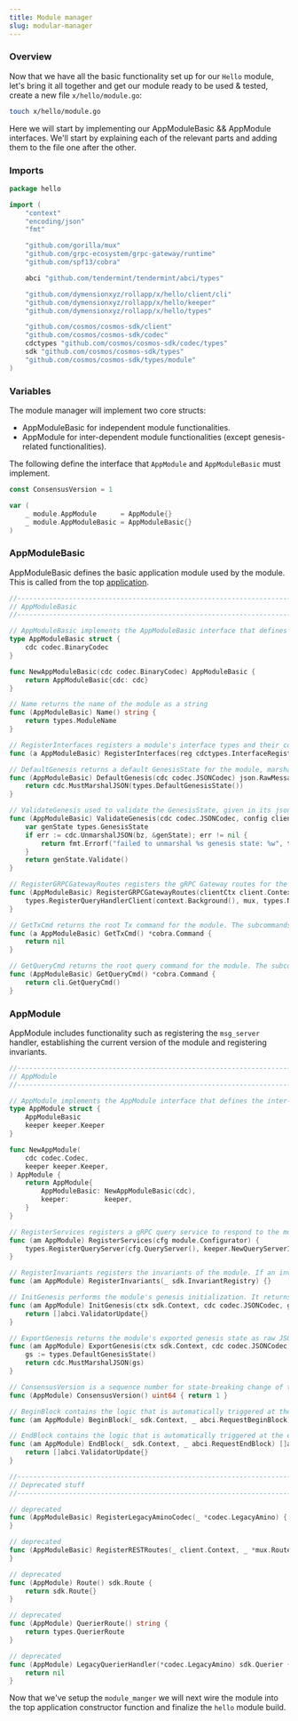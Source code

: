 ```yaml
---
title: Module manager
slug: modular-manager
---
```


### Overview

Now that we have all the basic functionality set up for our `Hello` module, let's bring it all together and get our module ready to be used & tested, create a new file `x/hello/module.go`:

```bash
touch x/hello/module.go
```

Here we will start by implementing our AppModuleBasic && AppModule interfaces.
We'll start by explaining each of the relevant parts and adding them to the file one after the other.

### Imports

```Go
package hello

import (
	"context"
	"encoding/json"
	"fmt"

	"github.com/gorilla/mux"
	"github.com/grpc-ecosystem/grpc-gateway/runtime"
	"github.com/spf13/cobra"

	abci "github.com/tendermint/tendermint/abci/types"

	"github.com/dymensionxyz/rollapp/x/hello/client/cli"
	"github.com/dymensionxyz/rollapp/x/hello/keeper"
	"github.com/dymensionxyz/rollapp/x/hello/types"

	"github.com/cosmos/cosmos-sdk/client"
	"github.com/cosmos/cosmos-sdk/codec"
	cdctypes "github.com/cosmos/cosmos-sdk/codec/types"
	sdk "github.com/cosmos/cosmos-sdk/types"
	"github.com/cosmos/cosmos-sdk/types/module"
)
```

### Variables

The module manager will implement two core structs:

-   AppModuleBasic for independent module functionalities.
-   AppModule for inter-dependent module functionalities (except genesis-related functionalities).

The following define the interface that `AppModule` and `AppModuleBasic` must implement.

```Go
const ConsensusVersion = 1

var (
	_ module.AppModule      = AppModule{}
	_ module.AppModuleBasic = AppModuleBasic{}
)
```

### AppModuleBasic

AppModuleBasic defines the basic application module used by the module. This is called from the top [application](app.md).

```Go
//------------------------------------------------------------------------------
// AppModuleBasic
//------------------------------------------------------------------------------

// AppModuleBasic implements the AppModuleBasic interface that defines the independent methods a Cosmos SDK module needs to implement.
type AppModuleBasic struct {
	cdc codec.BinaryCodec
}

func NewAppModuleBasic(cdc codec.BinaryCodec) AppModuleBasic {
	return AppModuleBasic{cdc: cdc}
}

// Name returns the name of the module as a string
func (AppModuleBasic) Name() string {
	return types.ModuleName
}

// RegisterInterfaces registers a module's interface types and their concrete implementations as proto.Message
func (a AppModuleBasic) RegisterInterfaces(reg cdctypes.InterfaceRegistry) {}

// DefaultGenesis returns a default GenesisState for the module, marshalled to json.RawMessage. The default GenesisState need to be defined by the module developer and is primarily used for testing
func (AppModuleBasic) DefaultGenesis(cdc codec.JSONCodec) json.RawMessage {
	return cdc.MustMarshalJSON(types.DefaultGenesisState())
}

// ValidateGenesis used to validate the GenesisState, given in its json.RawMessage form
func (AppModuleBasic) ValidateGenesis(cdc codec.JSONCodec, config client.TxEncodingConfig, bz json.RawMessage) error {
	var genState types.GenesisState
	if err := cdc.UnmarshalJSON(bz, &genState); err != nil {
		return fmt.Errorf("failed to unmarshal %s genesis state: %w", types.ModuleName, err)
	}
	return genState.Validate()
}

// RegisterGRPCGatewayRoutes registers the gRPC Gateway routes for the module
func (AppModuleBasic) RegisterGRPCGatewayRoutes(clientCtx client.Context, mux *runtime.ServeMux) {
	types.RegisterQueryHandlerClient(context.Background(), mux, types.NewQueryClient(clientCtx))
}

// GetTxCmd returns the root Tx command for the module. The subcommands of this root command are used by end-users to generate new transactions containing messages defined in the module
func (a AppModuleBasic) GetTxCmd() *cobra.Command {
	return nil
}

// GetQueryCmd returns the root query command for the module. The subcommands of this root command are used by end-users to generate new queries to the subset of the state defined by the module
func (AppModuleBasic) GetQueryCmd() *cobra.Command {
	return cli.GetQueryCmd()
}
```

### AppModule

AppModule includes functionality such as registering the `msg_server` handler, establishing the current version of the module and registering invariants.

```Go
//------------------------------------------------------------------------------
// AppModule
//------------------------------------------------------------------------------

// AppModule implements the AppModule interface that defines the inter-dependent methods that modules need to implement
type AppModule struct {
	AppModuleBasic
	keeper keeper.Keeper
}

func NewAppModule(
	cdc codec.Codec,
	keeper keeper.Keeper,
) AppModule {
	return AppModule{
		AppModuleBasic: NewAppModuleBasic(cdc),
		keeper:         keeper,
	}
}

// RegisterServices registers a gRPC query service to respond to the module-specific gRPC queries
func (am AppModule) RegisterServices(cfg module.Configurator) {
	types.RegisterQueryServer(cfg.QueryServer(), keeper.NewQueryServerImpl(am.keeper))
}

// RegisterInvariants registers the invariants of the module. If an invariant deviates from its predicted value, the InvariantRegistry triggers appropriate logic (most often the chain will be halted)
func (am AppModule) RegisterInvariants(_ sdk.InvariantRegistry) {}

// InitGenesis performs the module's genesis initialization. It returns no validator updates.
func (am AppModule) InitGenesis(ctx sdk.Context, cdc codec.JSONCodec, gs json.RawMessage) []abci.ValidatorUpdate {
	return []abci.ValidatorUpdate{}
}

// ExportGenesis returns the module's exported genesis state as raw JSON bytes.
func (am AppModule) ExportGenesis(ctx sdk.Context, cdc codec.JSONCodec) json.RawMessage {
	gs := types.DefaultGenesisState()
	return cdc.MustMarshalJSON(gs)
}

// ConsensusVersion is a sequence number for state-breaking change of the module. It should be incremented on each consensus-breaking change introduced by the module. To avoid wrong/empty versions, the initial version should be set to 1
func (AppModule) ConsensusVersion() uint64 { return 1 }

// BeginBlock contains the logic that is automatically triggered at the beginning of each block
func (am AppModule) BeginBlock(_ sdk.Context, _ abci.RequestBeginBlock) {}

// EndBlock contains the logic that is automatically triggered at the end of each block
func (am AppModule) EndBlock(_ sdk.Context, _ abci.RequestEndBlock) []abci.ValidatorUpdate {
	return []abci.ValidatorUpdate{}
}

//------------------------------------------------------------------------------
// Deprecated stuff
//------------------------------------------------------------------------------

// deprecated
func (AppModuleBasic) RegisterLegacyAminoCodec(_ *codec.LegacyAmino) {
}

// deprecated
func (AppModuleBasic) RegisterRESTRoutes(_ client.Context, _ *mux.Router) {
}

// deprecated
func (AppModule) Route() sdk.Route {
	return sdk.Route{}
}

// deprecated
func (AppModule) QuerierRoute() string {
	return types.QuerierRoute
}

// deprecated
func (AppModule) LegacyQuerierHandler(*codec.LegacyAmino) sdk.Querier {
	return nil
}
```

Now that we've setup the `module_manger` we will next wire the module into the top application constructor function and finalize the `hello` module build.
